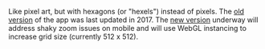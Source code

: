 Like pixel art, but with hexagons (or "hexels") instead of pixels. The [old version](https://wjheesen.github.io/hexelart/) of the app was last updated in 2017. The [new version](https://wjheesen.github.io/hexel-art/) underway will address shaky zoom issues on mobile and will use WebGL instancing to increase grid size (currently 512 x 512).
